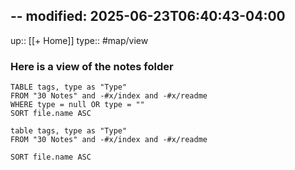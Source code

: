 --
modified: 2025-06-23T06:40:43-04:00
---
up:: [[+ Home]] 
type:: #map/view 
### Here is a view of  the notes folder

```dataview
TABLE tags, type as "Type"
FROM "30 Notes" and -#x/index and -#x/readme
WHERE type = null OR type = ""
SORT file.name ASC

```

``` dataview
table tags, type as "Type"
FROM "30 Notes" and -#x/index and -#x/readme

SORT file.name ASC
```
